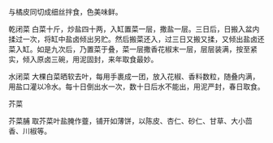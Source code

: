 与橘皮同切成细丝拌食，色美味鲜。

乾闭菜 白菜十斤，炒盐四十两，入缸置菜一层，撒盐一层。三日后，日搬入盆内揉过一次，将缸中盐卤倾出另贮。然后搬菜还入，过三日又搬又揉，又倾出盐卤还菜入缸。如是九次后，乃置菜于叠，菜一层撒香花椒末一层，层层装满，按至紧实，倾入原卤三碗，用泥固封，来年取食最妙。

水闭菜 大棵白菜晒软去叶，每用手裹成一团，放入花椒、香料数粒，随叠内满，用盐口灌以冷水。每十日倒出水一次，数十日后水不能出，用泥严封，春日取食。

芥菜

芥菜脯 取芥菜叶盐腌作虀，铺开如薄饼，以陈皮、杏仁、砂仁、甘草、大小茴香、川椒等。